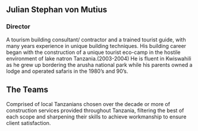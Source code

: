 ## Julian Stephan von Mutius
### Director

A tourism building consultant/ contractor and a trained tourist guide, with many years experience in unique building techniques.
His building career began with the construction of a unique tourist eco-camp in the hostile environment of lake natron  Tanzania.(2003-2004)
He is fluent in Kwiswahili as he grew up bordering the arusha national park while his parents owned a lodge and operated safaris in the 1980’s and 90’s.

## The Teams
Comprised of local Tanzanians chosen over the decade or more of construction services provided throughout Tanzania, filtering the best of each scope and sharpening their skills to achieve workmanship to ensure client satisfaction.
